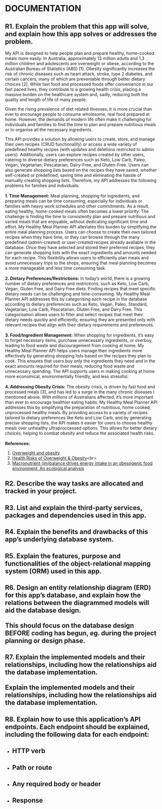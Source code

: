# DOCUMENTATION

## R1. Explain the problem that this app will solve, and explain how this app solves or addresses the problem.

My API is designed to help people plan and prepare healthy, home-cooked meals more easily. In Australia, approximately 13 million adults and 1.3 million children and adolescents are overweight or obese, according to the Australian Bureau of Statistics (ABS) [1]. Obesity significantly increases the risk of chronic diseases such as heart attack, stroke, type 2 diabetes, and certain cancers; many of which are preventable through better dietary choices [2]. While fast food and processed foods offer convenience in our fast paced lives, they contribute to a growing health crisis, placing a massive burden on the healthcare system and, sadly, reducing both the quality and length of life of many people.

Given the rising prevalence of diet related illnesses, it is more crucial than ever to encourage people to consume wholesome, real food prepared at home. However, the demands of modern life often make it challenging for individuals and families to find the time to plan and prepare nutritious meals or to organise all the necessary ingredients.

This API provides a solution by allowing users to create, store, and manage their own recipes (CRUD functionality) or access a wide variety of predefined healthy recipes (with updates and deletions restricted to admin users). Additionally, users can explore recipes created by other users, catering to diverse dietary preferences such as Keto, Low Carb, Paleo, Vegan, Vegetarian, Pescatarian, Dairy-Free, and Gluten-Free. Users can also generate shopping lists based on the recipes they have saved, whether self-created or predefined, saving time and eliminating the hassle of manually creating shopping lists. Therefore, my API addresses the following problems for families and individuals:<br><br>
    **1. Time Management:** Meal planning, shopping for ingredients, and preparing meals can be time consuming, especially for individuals or families with heavy work schedules and other commitments. As a result, eating healthy, home-cooked meals often becomes a lower priority. The challenge is finding the time to consistently plan and prepare nutritious and varied meals that are enjoyable, without dedicating significant time and effort. My Healthy Meal Planner API alleviates this burden by simplifying the entire meal planning process. Users can choose to create their own tailored recipes when they have time, or they can browse through the many predefined (admin-created) or user-created recipes already available in the database. Once they have selected and stored their preferred recipes, they can generate shopping lists with the exact ingredients and amounts needed for each recipe. This flexibility allows users to efficiently plan meals and avoid unnecessary trips to the shops, ensuring that meal planning becomes a more manageable and less time consuming task.<br><br>
    **2. Dietary Preferences/Restrictions:** In today’s world, there is a growing number of dietary preferences and restrictions, such as Keto, Low Carb, Vegan, Gluten Free, and Dairy Free diets. Finding recipes that meet specific dietary needs can be challenging and time-consuming. My Healthy Meal Planner API addresses this by categorising each recipe in the database according to dietary preferences such as Keto, Vegan, Paleo, Standard, Vegetarian, Low Carb, Pescatarian, Gluten Free, and Dairy Free. This categorisation allows users to filter and select recipes that meet their dietary needs quickly and efficiently, ensuring they are presented only with relevant recipes that align with their dietary requirements and preferences.<br><br>
    **3. Food/Ingredient Management:** When shopping for ingredients, it’s easy to forget necessary items, purchase unnecessary ingredients, or overbuy, leading to food waste and discouragement from cooking at home. My Healthy Meal Planner API helps users manage their ingredients more effectively by generating shopping lists based on the recipes they plan to cook. This ensures that users buy only the ingredients they need and in the exact amounts required for their meals, reducing food waste and unnecessary spending. The API supports users in making cooking at home more economical, environmentally friendly, and less stressful.<br><br>
    **4. Addressing Obesity Crisis:** The obesity crisis, is driven by fast food and processed meals [3], and has led to a surge in the many chronic diseases I mentioned above. With millions of Australians affected, it’s more important than ever to encourage healthier eating habits. My Healthy Meal Planner API addresses this by simplifying the preparation of nutritious, home cooked, unprocessed healthy meals. By providing access to a variety of recipes tailored to dietary preferences like Keto and Low Carb, and by generating precise shopping lists, the API makes it easier for users to choose healthy meals over unhealthy ultraproccessed options. This allows for better dietary choices, helping to combat obesity and reduce the associated health risks.<br><br>
**References:** <br>
1. [Overweight and obesity](https://www.aihw.gov.au/reports/overweight-obesity/overweight-and-obesity/contents/overweight-and-obesity#how_common_overweight)<br>
2. [Health Risks of Overweight & Obesity](https://www.niddk.nih.gov/health-information/weight-management/adult-overweight-obesity/health-risks#:~:text=Excess%20fat%20may%20also%20damage,%2C%20kidney%20disease%2C%20and%20death.)<br>
3. [Macronutrient (im)balance drives energy intake in an obesogenic food environment: An ecological analysis](https://pubmed.ncbi.nlm.nih.gov/36321270/)

## R2. Describe the way tasks are allocated and tracked in your project.

## R3. List and explain the third-party services, packages and dependencies used in this app.

## R4. Explain the benefits and drawbacks of this app’s underlying database system.

## R5. Explain the features, purpose and functionalities of the object-relational mapping system (ORM) used in this app.

## R6. Design an entity relationship diagram (ERD) for this app’s database, and explain how the relations between the diagrammed models will aid the database design. <br><br>This should focus on the database design BEFORE coding has begun, eg. during the project planning or design phase.

## R7. Explain the implemented models and their relationships, including how the relationships aid the database implementation. <br><br>Explain the implemented models and their relationships, including how the relationships aid the database implementation.

## R8. Explain how to use this application’s API endpoints. Each endpoint should be explained, including the following data for each endpoint:
- ## HTTP verb
- ## Path or route
- ## Any required body or header
- ## Response